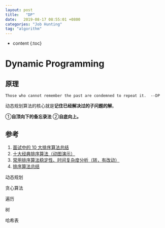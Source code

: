 ```yaml
---
layout: post
title:   "DP"
date:   2019-08-17 08:55:01 +0800
categories: "Job Hunting"
tag: "algorithm"
---
```


* content
{:toc}




# Dynamic Programming

## 原理

`Those who cannot remember the past are condemned to repeat it.  --DP` 

动态规划算法的核心就是**记住已经解决过的子问题的解**。

①**自顶向下的备忘录法** ②**自底向上。** 

## 参考

1. [面试中的 10 大排序算法总结](http://www.codeceo.com/article/10-sort-algorithm-interview.html)
2. [十大经典排序算法（动图演示）](https://www.cnblogs.com/onepixel/p/7674659.html)
3. [常用排序算法稳定性、时间复杂度分析（转，有改动）](https://www.cnblogs.com/nannanITeye/archive/2013/04/11/3013737.html)
4. [排序算法总结](https://michaelyou.github.io/2015/03/01/排序算法总结/)



动态规划

贪心算法

遍历

树

哈希表


